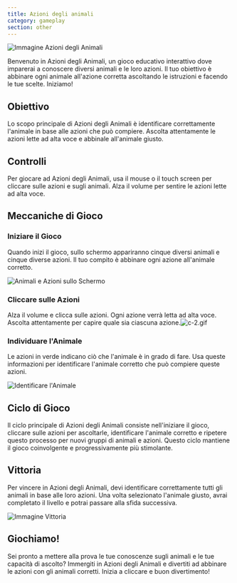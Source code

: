 ```yaml
---
title: Azioni degli animali
category: gameplay
section: other
---
```

![Immagine Azioni degli Animali](https://help.studycat.com/hc/article_attachments/34882188453017)


Benvenuto in Azioni degli Animali, un gioco educativo interattivo dove imparerai a conoscere diversi animali e le loro azioni. Il tuo obiettivo è abbinare ogni animale all'azione corretta ascoltando le istruzioni e facendo le tue scelte. Iniziamo!


## Obiettivo


Lo scopo principale di Azioni degli Animali è identificare correttamente l'animale in base alle azioni che può compiere. Ascolta attentamente le azioni lette ad alta voce e abbinale all'animale giusto.


## Controlli


Per giocare ad Azioni degli Animali, usa il mouse o il touch screen per cliccare sulle azioni e sugli animali. Alza il volume per sentire le azioni lette ad alta voce.


## Meccaniche di Gioco


### Iniziare il Gioco


Quando inizi il gioco, sullo schermo appariranno cinque diversi animali e cinque diverse azioni. Il tuo compito è abbinare ogni azione all'animale corretto.


![Animali e Azioni sullo Schermo](https://help.studycat.com/hc/article_attachments/34882188453017)


### Cliccare sulle Azioni


Alza il volume e clicca sulle azioni. Ogni azione verrà letta ad alta voce. Ascolta attentamente per capire quale sia ciascuna azione.![c-2.gif](https://help.studycat.com/hc/article_attachments/35127586834841)


### Individuare l'Animale


Le azioni in verde indicano ciò che l'animale è in grado di fare. Usa queste informazioni per identificare l'animale corretto che può compiere queste azioni.


![Identificare l'Animale](https://help.studycat.com/hc/article_attachments/34882188459545)


## Ciclo di Gioco


Il ciclo principale di Azioni degli Animali consiste nell'iniziare il gioco, cliccare sulle azioni per ascoltarle, identificare l'animale corretto e ripetere questo processo per nuovi gruppi di animali e azioni. Questo ciclo mantiene il gioco coinvolgente e progressivamente più stimolante.


## Vittoria


Per vincere in Azioni degli Animali, devi identificare correttamente tutti gli animali in base alle loro azioni. Una volta selezionato l'animale giusto, avrai completato il livello e potrai passare alla sfida successiva.


![Immagine Vittoria](https://help.studycat.com/hc/article_attachments/34882155516441)


## Giochiamo!


Sei pronto a mettere alla prova le tue conoscenze sugli animali e le tue capacità di ascolto? Immergiti in Azioni degli Animali e divertiti ad abbinare le azioni con gli animali corretti. Inizia a cliccare e buon divertimento!